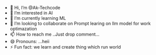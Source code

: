 - 👋 Hi, I’m @Ak-Techcode
- 👀 I’m interested in AI
- 🌱 I’m currently learning ML
- 💞️ I’m looking to collaborate on Prompt learing on llm model for work optimazation
- 📫 How to reach me ..Just drop comment...
- 😄 Pronouns: ...heii
- ⚡ Fun fact: we learn and create thing which run world

<!---
Ak-Techcode/Ak-Techcode is a ✨ special ✨ repository because its `README.md` (this file) appears on your GitHub profile.
You can click the Preview link to take a look at your changes.
--->
